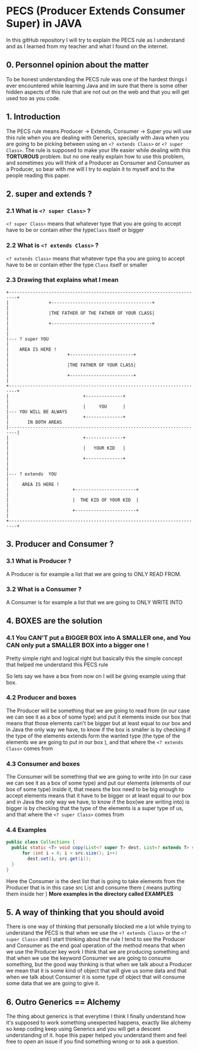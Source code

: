 # PECS (Producer Extends Consumer Super) in JAVA
In this gitHub repository I will try to explain the PECS rule as I understand and as I learned from my teacher
and what I found on the internet.

## 0.  Personnel opinion about the matter
To be honest understanding the PECS rule was one of the hardest things I ever encountered while learning Java
and im sure that there is some other hidden aspects of this rule that are not out on the web and that you will get used
too as you code. 

## 1. Introduction
The PECS rule means Producer -> Extends, Consumer -> Super you will use this rule when you are dealing with Generics,
specially with Java when you are going to be picking between using an `<? extends Class>` or `<? super Class>`.
The rule is supposed to make your life easier while dealing with this **TORTUROUS** problem. 
but no one really explain how to use this problem, and sometimes you will think of a Producer as Consumer and 
Consumer as a Producer, so bear with me will I try to explain it to myself and to the people reading this paper.

## 2. super and extends ?
### 2.1 What is `<? super Class>` ?
`<? super Class>` means that whatever type that you are going to accept have to be or contain ether 
the  type`Class` itself
or bigger
### 2.2 What is `<? extends Class>` ?
`<? extends Class>` means that whatever type tha you are going to accept have to be or contain ether 
the type `Class` itself
or smaller
### 2.3 Drawing that explains what I mean
```
+-------------------------------------------------------------------------+                                                                                                                     
|               +--------------------------------------+                  |                                         
|               |THE FATHER OF THE FATHER OF YOUR CLASS|                  |                                         
|               +--------------------------------------+                  |                                         
|                                                                         |--- ? super YOU        
|                                                                         |    AREA IS HERE !        
|                      +------------------------+                         |                                         
|                      |THE FATHER OF YOUR CLASS|                         |                                         
|                      +------------------------+                         |                                                                                                              
+-------------------------------------------------------------------------+                                         
|                            +--------------+                             |                                         
|                            |     YOU      |                             |--- YOU WILL BE ALWAYS
|                            +--------------+                             |       IN BOTH AREAS      
|-------------------------------------------------------------------------|                                                                                                                                                       
|                            +--------------+                             |                                         
|                            |   YOUR KID   |                             |                                         
|                            +--------------+                             |                                         
|                                                                         |--- ? extends  YOU      
|                                                                         |     AREA IS HERE !                                               
|                        +-----------------------+                        |                                         
|                        |  THE KID OF YOUR KID  |                        |                                         
|                        +-----------------------+                        |                                                                                                                                      
+-------------------------------------------------------------------------+
```

## 3. Producer and Consumer ?
### 3.1 What is Producer ?
A Producer is for example a list that we are going to ONLY READ FROM.

### 3.2 What is a Consumer ?
A Consumer is for example a list that we are going to ONLY WRITE INTO

## 4. BOXES are the solution

### 4.1 You CAN'T put a BIGGER BOX into A SMALLER one, and You CAN only put a SMALLER BOX into a bigger one !
Pretty simple right and logical right but basically this the simple concept that helped me understand this PECS rule

So lets say we have a box from now on I will be giving example using that box.

### 4.2 Producer and boxes
The Producer will be something that we are going to read from (in our case we can see it as a box of some type) 
and put it elements inside our box that means that those 
elements can't be  bigger but at least equal to our box and in Java the only way we have, to know if the box is smaller 
is by checking if the type of the elements extends form the wanted
type (the type of the elements we are going to put in our box ),
and that where the `<? extends Class>` comes from 

### 4.3 Consumer and boxes
The Consumer will be something that we are going to write into (in our case we can see it as a box of some type)
and put our elements 
(elements of our box of some type) inside it, that means the box need to be big enough to accept elements
means that it have to be bigger or at least equal to our box and in Java the only way we have, to know if 
the box(we are writing into) is bigger is by checking that the type of the elements is a super type of us, and that where
the `<? super Class>` comes from 

### 4.4 Examples

```java
public class Collections { 
  public static <T> void copy(List<? super T> dest, List<? extends T> src) {
      for (int i = 0; i < src.size(); i++) 
        dest.set(i, src.get(i)); 
  } 
}
```
Here the Consumer is the dest list that is going to take elements from the Producer that is in this
case src List and consume them ( means putting them inside her )
**More examples in the directory called EXAMPLES**

## 5. A way of thinking that you should avoid
There is one way of thinking that personally blocked me a lot while trying to understand the PECS
is that when we use the `<? extends Class>` or the `<? super Class>` and I start thinking
about the rule I tend to see the Producer and Consumer as the end goal operation of the method means
that when we use the Producer key work I think that we are producing something and that when we use the 
keyword Consumer we are going to consume something, but the good way thinking is that when we talk about 
a Producer we mean that it is some kind of object that will give us some data
and that when we talk about Consumer it is some type of object that will consume some data that we are going to give it.

## 6. Outro  Generics == Alchemy
The thing about generics is that everytime I think I finally understand how it's supposed to work something 
unexpected happens, exactly like alchemy so keep coding 
keep using Generics and you  will get a descent understanding of it. hope this paper helped you understand 
them and feel free to open an issue if you find something wrong 
or to ask a question.



